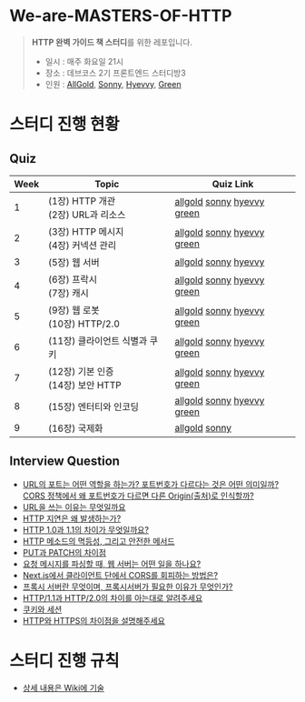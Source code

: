 # We-are-MASTERS-OF-HTTP
> **HTTP 완벽 가이드 책 스터디**를 위한 레포입니다.
> 
> - 일시 : 매주 화요일 21시 
> - 장소 : 데브코스 2기 프론트엔드 스터디방3
> - 인원 : [AllGold](https://github.com/dar-jeeling), [Sonny](https://github.com/sa02045), [Hyevvy](https://github.com/Hyevvy), [Green](https://github.com/yunjjeongjo)

# 스터디 진행 현황
## Quiz
| Week | Topic | Quiz Link |
|------|-------|-----------|
|  1  |(1장) HTTP 개관 <br> (2장) URL과 리소스      |     [allgold](https://github.com/prgrms-web-devcourse/We-are-the-MASTERS-OF-HTTP/blob/main/1%EC%A3%BC%EC%B0%A8/allgold.md) [sonny](https://github.com/prgrms-web-devcourse/We-are-the-MASTERS-OF-HTTP/blob/main/1%EC%A3%BC%EC%B0%A8/sonny.md) [hyevvy](https://github.com/prgrms-web-devcourse/We-are-the-MASTERS-OF-HTTP/blob/main/1%EC%A3%BC%EC%B0%A8/hyevvy.md) [green](https://github.com/prgrms-web-devcourse/We-are-the-MASTERS-OF-HTTP/blob/main/1%EC%A3%BC%EC%B0%A8/green.md)      |
|  2  |(3장) HTTP 메시지 <br> (4장) 커넥션 관리      |     [allgold](https://github.com/prgrms-web-devcourse/We-are-the-MASTERS-OF-HTTP/blob/main/2EC%A3%BC%EC%B0%A8/allgold.md) [sonny](https://github.com/prgrms-web-devcourse/We-are-the-MASTERS-OF-HTTP/blob/main/2EC%A3%BC%EC%B0%A8/sonny.md) [hyevvy](https://github.com/prgrms-web-devcourse/We-are-the-MASTERS-OF-HTTP/blob/main/2EC%A3%BC%EC%B0%A8/hyevvy.md) [green](https://github.com/prgrms-web-devcourse/We-are-the-MASTERS-OF-HTTP/blob/main/2EC%A3%BC%EC%B0%A8/green.md)      |
|  3  |(5장) 웹 서버   |     [allgold](https://github.com/prgrms-web-devcourse/We-are-the-MASTERS-OF-HTTP/blob/main/3%EC%A3%BC%EC%B0%A8/allgold.md) [sonny](https://github.com/prgrms-web-devcourse/We-are-the-MASTERS-OF-HTTP/blob/main/3%EC%A3%BC%EC%B0%A8/sonny.md) [hyevvy](https://github.com/prgrms-web-devcourse/We-are-the-MASTERS-OF-HTTP/blob/main/3%EC%A3%BC%EC%B0%A8/hyevvy.md)      |
|  4  |(6장) 프락시 <br> (7장) 캐시    |     [allgold](https://github.com/prgrms-web-devcourse/We-are-the-MASTERS-OF-HTTP/blob/main/4%EC%A3%BC%EC%B0%A8/allgold.md) [sonny](https://github.com/prgrms-web-devcourse/We-are-the-MASTERS-OF-HTTP/blob/main/4%EC%A3%BC%EC%B0%A8/sonny.md) [hyevvy](https://github.com/prgrms-web-devcourse/We-are-the-MASTERS-OF-HTTP/blob/main/4%EC%A3%BC%EC%B0%A8/hyevvy.md) [green](https://github.com/prgrms-web-devcourse/We-are-the-MASTERS-OF-HTTP/blob/main/4%EC%A3%BC%EC%B0%A8/green.md)      |
|  5  |(9장) 웹 로봇 <br> (10장) HTTP/2.0    |     [allgold](https://github.com/prgrms-web-devcourse/We-are-the-MASTERS-OF-HTTP/blob/main/5%EC%A3%BC%EC%B0%A8/allgold.md) [sonny](https://github.com/prgrms-web-devcourse/We-are-the-MASTERS-OF-HTTP/blob/main/5%EC%A3%BC%EC%B0%A8/sonny.md) [hyevvy](https://github.com/prgrms-web-devcourse/We-are-the-MASTERS-OF-HTTP/blob/main/5%EC%A3%BC%EC%B0%A8/hyevvy.md) [green](https://github.com/prgrms-web-devcourse/We-are-the-MASTERS-OF-HTTP/blob/main/5%EC%A3%BC%EC%B0%A8/green.md)     |
|  6  |(11장) 클라이언트 식별과 쿠키    |     [allgold](https://github.com/prgrms-web-devcourse/We-are-the-MASTERS-OF-HTTP/blob/main/6%EC%A3%BC%EC%B0%A8/allgold.md) [sonny](https://github.com/prgrms-web-devcourse/We-are-the-MASTERS-OF-HTTP/blob/main/6%EC%A3%BC%EC%B0%A8/sonny.md) [hyevvy](https://github.com/prgrms-web-devcourse/We-are-the-MASTERS-OF-HTTP/blob/main/6%EC%A3%BC%EC%B0%A8/hyevvy.md) [green](https://github.com/prgrms-web-devcourse/We-are-the-MASTERS-OF-HTTP/blob/main/6%EC%A3%BC%EC%B0%A8/green.md)     |
|  7  |(12장) 기본 인증 <br> (14장) 보안 HTTP    |     [allgold](https://github.com/prgrms-web-devcourse/We-are-the-MASTERS-OF-HTTP/blob/main/7%EC%A3%BC%EC%B0%A8/allgold.md) [sonny](https://github.com/prgrms-web-devcourse/We-are-the-MASTERS-OF-HTTP/blob/main/7%EC%A3%BC%EC%B0%A8/sonny.md) [hyevvy](https://github.com/prgrms-web-devcourse/We-are-the-MASTERS-OF-HTTP/blob/main/7%EC%A3%BC%EC%B0%A8/hyevvy.md) [green](https://github.com/prgrms-web-devcourse/We-are-the-MASTERS-OF-HTTP/blob/main/7%EC%A3%BC%EC%B0%A8/green.md)     |
|  8  |(15장) 엔터티와 인코딩  |     [allgold](https://github.com/prgrms-web-devcourse/We-are-the-MASTERS-OF-HTTP/blob/main/8%EC%A3%BC%EC%B0%A8/allgold.md) [sonny](https://github.com/prgrms-web-devcourse/We-are-the-MASTERS-OF-HTTP/blob/main/8%EC%A3%BC%EC%B0%A8/sonny.md) [hyevvy](https://github.com/prgrms-web-devcourse/We-are-the-MASTERS-OF-HTTP/blob/main/8%EC%A3%BC%EC%B0%A8/hyevvy.md) [green](https://github.com/prgrms-web-devcourse/We-are-the-MASTERS-OF-HTTP/blob/main/8%EC%A3%BC%EC%B0%A8/green.md)     |
|  9  |(16장) 국제화  |     [allgold](https://github.com/prgrms-web-devcourse/We-are-the-MASTERS-OF-HTTP/blob/main/9%EC%A3%BC%EC%B0%A8/allgold.md) [sonny](https://github.com/prgrms-web-devcourse/We-are-the-MASTERS-OF-HTTP/blob/main/9%EC%A3%BC%EC%B0%A8/sonny.md)    |


## Interview Question
- [URL의 포트는 어떤 역할을 하는가? 포트번호가 다르다는 것은 어떤 의미일까? CORS 정책에서 왜 포트번호가 다르면 다른 Origin(출처)로 인식할까?](https://github.com/prgrms-web-devcourse/We-are-the-MASTERS-OF-HTTP/discussions/19)
- [URL을 쓰는 이유는 무엇일까요](https://github.com/prgrms-web-devcourse/We-are-the-MASTERS-OF-HTTP/discussions/21)
- [HTTP 지연은 왜 발생하는가?](https://github.com/prgrms-web-devcourse/We-are-the-MASTERS-OF-HTTP/discussions/24)
- [HTTP 1.0과 1.1의 차이가 무엇일까요?](https://github.com/prgrms-web-devcourse/We-are-the-MASTERS-OF-HTTP/discussions/26)
- [HTTP 메소드의 멱등성, 그리고 안전한 메서드](https://github.com/prgrms-web-devcourse/We-are-the-MASTERS-OF-HTTP/discussions/32)
- [PUT과 PATCH의 차이점](https://github.com/prgrms-web-devcourse/We-are-the-MASTERS-OF-HTTP/discussions/33)
- [요청 메시지를 파싱할 때, 웹 서버는 어떤 일을 하나요?](https://github.com/prgrms-web-devcourse/We-are-the-MASTERS-OF-HTTP/discussions/36)
- [Next.js에서 클라이언트 단에서 CORS를 회피하는 방법은?](https://github.com/prgrms-web-devcourse/We-are-the-MASTERS-OF-HTTP/discussions/44)
- [프록시 서버란 무엇이며, 프록시서버가 필요한 이유가 무엇인가?](https://github.com/prgrms-web-devcourse/We-are-the-MASTERS-OF-HTTP/discussions/52)
- [HTTP/1.1과 HTTP/2.0의 차이를 아는대로 알려주세요](https://github.com/prgrms-web-devcourse/We-are-the-MASTERS-OF-HTTP/discussions/57)
- [쿠키와 세션](https://github.com/prgrms-web-devcourse/We-are-the-MASTERS-OF-HTTP/discussions/62)
- [HTTP와 HTTPS의 차이점을 설명해주세요](https://github.com/prgrms-web-devcourse/We-are-the-MASTERS-OF-HTTP/discussions/74)

# 스터디 진행 규칙
- [상세 내용은 Wiki에 기술](https://github.com/prgrms-web-devcourse/We-are-the-MASTERS-OF-HTTP/wiki)
